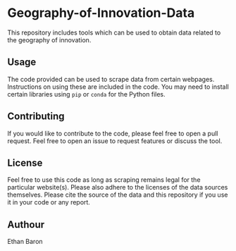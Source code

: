 # Geography-of-Innovation-Data

This repository includes tools which can be used to obtain data related to the geography of innovation.

## Usage

The code provided can be used to scrape data from certain webpages.
Instructions on using these are included in the code.
You may need to install certain libraries using `pip` or `conda` for the Python files.

## Contributing

If you would like to contribute to the code, please feel free to open a pull request. Feel free to open an issue to request features or discuss the tool.

## License

Feel free to use this code as long as scraping remains legal for the particular website(s).
Please also adhere to the licenses of the data sources themselves.
Please cite the source of the data and this repository if you use it in your code or any report.

## Authour

Ethan Baron